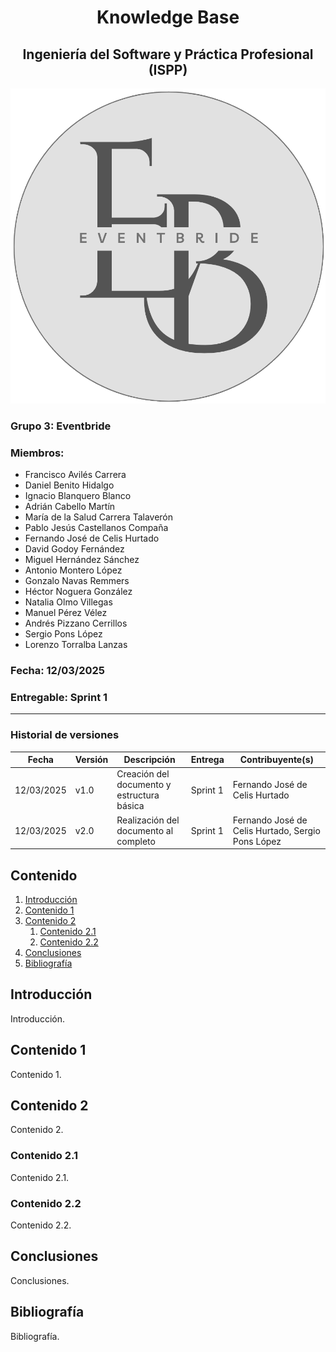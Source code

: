 # <center>Knowledge Base</center>
## <center>Ingeniería del Software y Práctica Profesional (ISPP)</center>
<center><img src="..\img\Eventbride.png"></center>

### Grupo 3: Eventbride

### Miembros:
- Francisco Avilés Carrera
- Daniel Benito Hidalgo
- Ignacio Blanquero Blanco
- Adrián Cabello Martín
- María de la Salud Carrera Talaverón
- Pablo Jesús Castellanos Compaña
- Fernando José de Celis Hurtado
- David Godoy Fernández
- Miguel Hernández Sánchez
- Antonio Montero López
- Gonzalo Navas Remmers
- Héctor Noguera González
- Natalia Olmo Villegas
- Manuel Pérez Vélez
- Andrés Pizzano Cerrillos
- Sergio Pons López
- Lorenzo Torralba Lanzas

### Fecha: 12/03/2025

### Entregable: Sprint 1

---

### Historial de versiones

| Fecha      | Versión | Descripción                                | Entrega  | Contribuyente(s)                    |
|------------|---------|--------------------------------------------|----------|-------------------------------------|
| 12/03/2025 | v1.0    | Creación del documento y estructura básica | Sprint 1 | Fernando José de Celis Hurtado      |
| 12/03/2025 | v2.0    | Realización del documento al completo | Sprint 1 | Fernando José de Celis Hurtado, Sergio Pons López       |

## Contenido
1. [Introducción](#intro)
2. [Contenido 1](#id1)
3. [Contenido 2](#id2)
    1. [Contenido 2.1](#id21)
    2. [Contenido 2.2](#id22)
4. [Conclusiones](#concl)
5. [Bibliografía](#bib)


<div id='intro'></div>

## Introducción

Introducción.

<div id='id1'></div>

## Contenido 1

Contenido 1.

<div id='id2'></div>

## Contenido 2

Contenido 2.

<div id='id21'></div>

### Contenido 2.1

Contenido 2.1.

<div id='id22'></div>

### Contenido 2.2

Contenido 2.2.

<div id='concl'></div>

## Conclusiones

Conclusiones.

<div id='bib'></div>

## Bibliografía

Bibliografía.